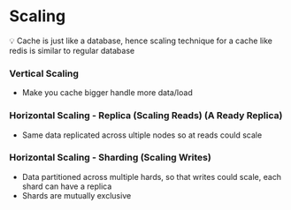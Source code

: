 # Scaling

<aside>
💡 Cache is just like a database, hence scaling technique for a cache like redis is similar to regular database

</aside>

### **Vertical Scaling**

- Make you cache bigger handle more data/load

### **Horizontal Scaling - Replica (Scaling Reads) (A Ready Replica)**

- Same data replicated across ultiple nodes so at reads could scale

### **Horizontal Scaling - Sharding (Scaling Writes)**

- Data partitioned across multiple hards, so that writes could scale, each shard can have a replica
- Shards are mutually exclusive
